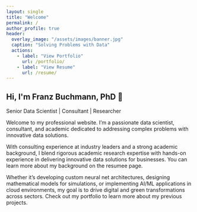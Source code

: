 ```yaml
---
layout: single
title: "Welcome"
permalink: /
author_profile: true
header:
  overlay_image: "/assets/images/banner.jpg"
  caption: "Solving Problems with Data"
  actions:
    - label: "View Portfolio"
      url: /portfolio/
    - label: "View Resume"
      url: /resume/
---
```


<section class="intro">
  <div class="container">
    <h1 class="page-title">Hi, I'm Franz Buchmann, PhD 👋</h1>
    <p class="lead">Senior Data Scientist | Consultant | Researcher</p>
    <p>
      Welcome to my professional website. I’m a passionate data scientist, consultant, and academic dedicated to addressing complex problems with innovative data solutions.
    </p>
    <p>
      With consulting experience at industry leaders and a strong academic background, I blend rigorous academic research expertise with hands-on experience in delivering innovative data solutions for businesses. You can learn more about my background on the resumee page.
    </p>
    <p>
      Whether it’s developing custom neural net architectures, designing mathematical models for simulations, or implementing AI/ML applications in cloud environments, my goal is to drive digital and green transformations across sectors. Check out my portfolio to learn more about my previous projects.
    </p>
  </div>
</section>